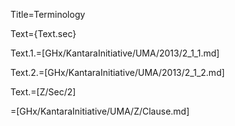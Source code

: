 Title=Terminology

Text={Text.sec}

Text.1.=[GHx/KantaraInitiative/UMA/2013/2_1_1.md]

Text.2.=[GHx/KantaraInitiative/UMA/2013/2_1_2.md]

Text.=[Z/Sec/2]

=[GHx/KantaraInitiative/UMA/Z/Clause.md]
